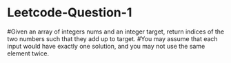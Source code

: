 # Leetcode-Question-1
#Given an array of integers nums and an integer target, return indices of the two numbers such that they add up to target.
#You may assume that each input would have exactly one solution, and you may not use the same element twice.

